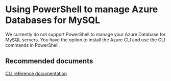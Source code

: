 <properties
	pageTitle="Using PowerShell to manage  MySQL"
	description="Using PowerShell to manage MySQL"
	service="microsoft.dbformysql"
	resource="servers"
	authors="jan-eng"
    ms.author="janeng"
	displayOrder="13"
	selfHelpType="resource"
	supportTopicIds="32628403"
	resourceTags="servers, databases"
	productPesIds="16221"
	cloudEnvironments="public"
	articleId="631465f5-f506-451d-b509-53c10cfa9548"
/>

# Using PowerShell to manage Azure Databases for MySQL

We currently do not support PowerShell to manage your Azure Database for MySQL servers. You have the option to install the Azure CLI and use the CLI commands in PowerShell.

## **Recommended documents**

[CLI reference documentation](https://docs.microsoft.com/cli/azure/mysql?view=azure-cli-latest)
